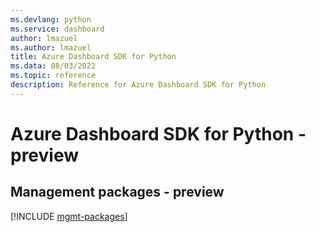 ```yaml
---
ms.devlang: python
ms.service: dashboard
author: lmazuel
ms.author: lmazuel
title: Azure Dashboard SDK for Python
ms.data: 08/03/2022
ms.topic: reference
description: Reference for Azure Dashboard SDK for Python
---
```

# Azure Dashboard SDK for Python - preview

## Management packages - preview
[!INCLUDE [mgmt-packages](dashboard-mgmt-index.md)]